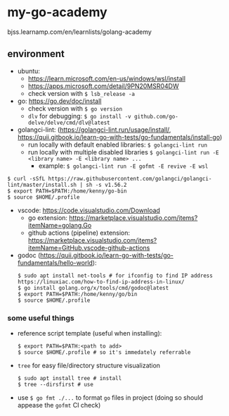 # my-go-academy
bjss.learnamp.com/en/learnlists/golang-academy

## environment
* ubuntu:
  * https://learn.microsoft.com/en-us/windows/wsl/install
  * https://apps.microsoft.com/detail/9PN20MSR04DW
  * check version with `$ lsb_release -a`
* go: https://go.dev/doc/install
  * check version with `$ go version`
  * `dlv` for debugging: `$ go install -v github.com/go-delve/delve/cmd/dlv@latest`
* golangci-lint: (https://golangci-lint.run/usage/install/, https://quii.gitbook.io/learn-go-with-tests/go-fundamentals/install-go)
  * run locally with default enabled libraries: `$ golangci-lint run`
  * run locally with multiple disabled libraries `$ golangci-lint run -E <library name> -E <library name> ...`
    * example: `$ golangci-lint run -E gofmt -E revive -E wsl`
```
$ curl -sSfL https://raw.githubusercontent.com/golangci/golangci-lint/master/install.sh | sh -s v1.56.2
$ export PATH=$PATH:/home/kenny/go-bin
$ source $HOME/.profile
```
* vscode: https://code.visualstudio.com/Download
  * go extension: https://marketplace.visualstudio.com/items?itemName=golang.Go
  * github actions (pipeline) extension: https://marketplace.visualstudio.com/items?itemName=GitHub.vscode-github-actions
* godoc (https://quii.gitbook.io/learn-go-with-tests/go-fundamentals/hello-world):
  ```
  $ sudo apt install net-tools # for ifconfig to find IP address https://linuxiac.com/how-to-find-ip-address-in-linux/
  $ go install golang.org/x/tools/cmd/godoc@latest
  $ export PATH=$PATH:/home/kenny/go/bin
  $ source $HOME/.profile
  ```

### some useful things

* reference script template (useful when installing):
  ```
  $ export PATH=$PATH:<path to add>
  $ source $HOME/.profile # so it's immedately referrable
  ```
* `tree` for easy file/directory structure visualization
  ```
  $ sudo apt install tree # install
  $ tree --dirsfirst # use
  ```
* use `$ go fmt ./...` to format `go` files in project (doing so should appease the `gofmt` CI check)
